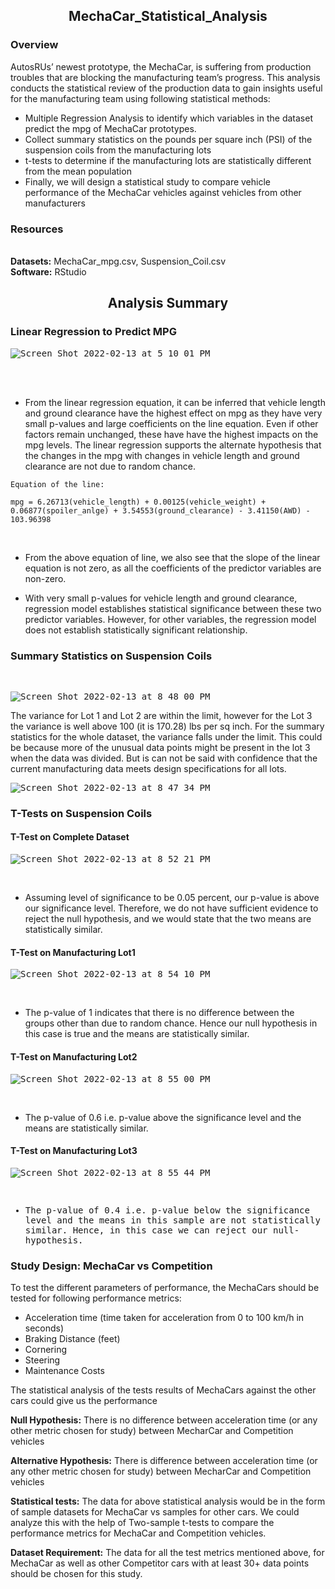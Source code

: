 <h2> <p align=center>MechaCar_Statistical_Analysis</p> </h2>

<h3> Overview</h3> 

AutosRUs’ newest prototype, the MechaCar, is suffering from production troubles that are blocking the manufacturing team’s progress. This analysis conducts the statistical review of the production data to gain insights useful for the manufacturing team using following statistical methods:

- Multiple Regression Analysis to identify which variables in the dataset predict the mpg of MechaCar prototypes.
- Collect summary statistics on the pounds per square inch (PSI) of the suspension coils from the manufacturing lots
- t-tests to determine if the manufacturing lots are statistically different from the mean population
- Finally, we will design a statistical study to compare vehicle performance of the MechaCar vehicles against vehicles from other manufacturers


<h3> Resources </h3>

<br>**Datasets:** MechaCar_mpg.csv, Suspension_Coil.csv
<br>**Software:** RStudio

<h2><p align=center> Analysis Summary </p> </h2>

<h3> Linear Regression to Predict MPG </h3>

<kbd>

  ![Screen Shot 2022-02-13 at 5 10 01 PM](https://user-images.githubusercontent.com/90424752/153784280-39b5a458-32ab-478a-a456-9fd97ef6e679.png)

  
</kbd>

<br>
<br>


- From the linear regression equation, it can be inferred that vehicle length and ground clearance have the highest effect on mpg as they have very small p-values and large coefficients on the line equation. Even if other factors remain unchanged, these have have the highest impacts on the mpg levels. The linear regression supports the alternate hypothesis that the changes in the mpg with changes in vehicle length and ground clearance are not due to random chance.

```
Equation of the line:

mpg = 6.26713(vehicle_length) + 0.00125(vehicle_weight) + 0.06877(spoiler_anlge) + 3.54553(ground_clearance) - 3.41150(AWD) - 103.96398

```
<br>

- From the above equation of line, we also see that the slope of the linear equation is not zero, as all the coefficients of the predictor variables are non-zero.

- With very small p-values for vehicle length and ground clearance, regression model establishes statistical significance between these two predictor variables. However, for other variables, the regression model does not establish statistically significant relationship.

<h3> Summary Statistics on Suspension Coils </h3>
<br>
<kbd>
  
 ![Screen Shot 2022-02-13 at 8 48 00 PM](https://user-images.githubusercontent.com/90424752/153801771-e706869e-8c26-4c6c-b7a3-948c25f440dd.png)

</kbd>

The variance for Lot 1 and Lot 2 are within the limit, however for the Lot 3 the variance is well above 100 (it is 170.28) lbs per sq inch. For the summary statistics for the whole dataset, the variance falls under the limit. This could be because more of the unusual data points might be present in the lot 3 when the data was divided. But is can not be said with confidence that the current manufacturing data meets design specifications for all lots.

<kbd>

  ![Screen Shot 2022-02-13 at 8 47 34 PM](https://user-images.githubusercontent.com/90424752/153801712-712b8b27-dc1b-40eb-9c27-636971d5dd59.png)

  
</kbd>


<h3> T-Tests on Suspension Coils  </h3>

<h4> T-Test on Complete Dataset </h4>

<kbd>
  
  ![Screen Shot 2022-02-13 at 8 52 21 PM](https://user-images.githubusercontent.com/90424752/153802254-d26b09a7-63d7-40ec-ad9a-dd6c76455447.png)
  
</kbd>

<br>

- Assuming level of significance to be 0.05 percent, our p-value is above our significance level. Therefore, we do not have sufficient evidence to reject the null hypothesis, and we would state that the two means are statistically similar.

<h4> T-Test on Manufacturing Lot1 </h4>

<kbd>
  
  ![Screen Shot 2022-02-13 at 8 54 10 PM](https://user-images.githubusercontent.com/90424752/153802336-5ae913f8-d1c7-4dd2-b450-a1bca686ccfb.png)
  
</kbd>
<br>

- The p-value of 1 indicates that there is no difference between the groups other than due to random chance. Hence our null hypothesis in this case is true and the means are statistically similar.

<h4> T-Test on Manufacturing Lot2 </h4>
<kbd>
  

  ![Screen Shot 2022-02-13 at 8 55 00 PM](https://user-images.githubusercontent.com/90424752/153802420-e43e0226-9cac-43cd-bd74-b1a89637b56a.png)

</kbd>
<br>

- The p-value of 0.6 i.e. p-value above the significance level and the means are statistically similar.

<h4> T-Test on Manufacturing Lot3 </h4>
<kbd>
  
  ![Screen Shot 2022-02-13 at 8 55 44 PM](https://user-images.githubusercontent.com/90424752/153802480-73f97560-5793-4a50-94fb-9f0b0d709e3f.png)

<br>

- The p-value of 0.4 i.e. p-value below the significance level and the means in this sample are not statistically similar. Hence, in this case we can reject our null-hypothesis.
  
</kbd>
<h3> Study Design: MechaCar vs Competition </h3>

To test the different parameters of performance, the MechaCars should be tested for following performance metrics:

- Acceleration time (time taken for acceleration from 0 to 100 km/h in seconds)
- Braking Distance (feet)
- Cornering 
- Steering
- Maintenance Costs


The statistical analysis of the tests results of MechaCars against the other cars could give us the performance 

**Null Hypothesis:** There is no difference between acceleration time (or any other metric chosen for study) between  MecharCar and Competition vehicles

**Alternative Hypothesis:** There is difference between acceleration time (or any other metric chosen for study) between MecharCar and Competition vehicles

**Statistical tests:**
The data for above statistical analysis would be in the form of sample datasets for MechaCar vs samples for other cars. We could analyze this with the help of Two-sample t-tests to compare the performance metrics for MechaCar and Competition vehicles.

**Dataset Requirement:**
The data for all the test metrics mentioned above, for MechaCar as well as other Competitor cars with at least 30+ data points should be chosen for this study.

